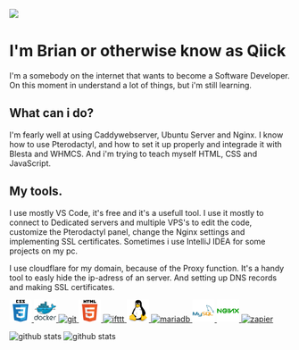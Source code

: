 ![](img1.png)


# I'm Brian or otherwise know as Qiick
I'm a somebody on the internet that wants to become a Software Developer.
On this moment in understand a lot of things, but i'm still learning. 

## What can i do?
I'm fearly well at using Caddywebserver, Ubuntu Server and Nginx. 
I know how to use Pterodactyl, and how to set it up properly and integrade it with Blesta and WHMCS.
And i'm trying to teach myself HTML, CSS and JavaScript.


## My tools.
I use mostly VS Code, it's free and it's a usefull tool. I use it mostly to connect to Dedicated servers and multiple VPS's to edit the code, customize the Pterodactyl panel, change the Nginx settings and implementing SSL certificates. 
Sometimes i use IntelliJ IDEA for some projects on my pc.

I use cloudflare for my domain, because of the Proxy function. It's a handy tool to easly hide the ip-adress of an server. And setting up DNS records and making SSL certificates.
<p align="left"> <a href="https://www.w3schools.com/css/" target="_blank" rel="noreferrer"> <img src="https://raw.githubusercontent.com/devicons/devicon/master/icons/css3/css3-original-wordmark.svg" alt="css3" width="40" height="40"/> </a> <a href="https://www.docker.com/" target="_blank" rel="noreferrer"> <img src="https://raw.githubusercontent.com/devicons/devicon/master/icons/docker/docker-original-wordmark.svg" alt="docker" width="40" height="40"/> </a> <a href="https://git-scm.com/" target="_blank" rel="noreferrer"> <img src="https://www.vectorlogo.zone/logos/git-scm/git-scm-icon.svg" alt="git" width="40" height="40"/> </a> <a href="https://www.w3.org/html/" target="_blank" rel="noreferrer"> <img src="https://raw.githubusercontent.com/devicons/devicon/master/icons/html5/html5-original-wordmark.svg" alt="html5" width="40" height="40"/> </a> <a href="https://ifttt.com/" target="_blank" rel="noreferrer"> <img src="https://www.vectorlogo.zone/logos/ifttt/ifttt-ar21.svg" alt="ifttt" width="40" height="40"/> </a> <a href="https://www.linux.org/" target="_blank" rel="noreferrer"> <img src="https://raw.githubusercontent.com/devicons/devicon/master/icons/linux/linux-original.svg" alt="linux" width="40" height="40"/> </a> <a href="https://mariadb.org/" target="_blank" rel="noreferrer"> <img src="https://www.vectorlogo.zone/logos/mariadb/mariadb-icon.svg" alt="mariadb" width="40" height="40"/> </a> <a href="https://www.mysql.com/" target="_blank" rel="noreferrer"> <img src="https://raw.githubusercontent.com/devicons/devicon/master/icons/mysql/mysql-original-wordmark.svg" alt="mysql" width="40" height="40"/> </a> <a href="https://www.nginx.com" target="_blank" rel="noreferrer"> <img src="https://raw.githubusercontent.com/devicons/devicon/master/icons/nginx/nginx-original.svg" alt="nginx" width="40" height="40"/> </a> <a href="https://zapier.com" target="_blank" rel="noreferrer"> <img src="https://www.vectorlogo.zone/logos/zapier/zapier-icon.svg" alt="zapier" width="40" height="40"/> </a> </p>


![github stats](https://github-readme-stats.vercel.app/api?username=qiick&show_icons=true&theme=graywhite&hide_title=1)
![github stats](https://github-readme-stats.vercel.app/api/top-langs/?username=qiick&theme=graywhite&hide_langs_below=1)
